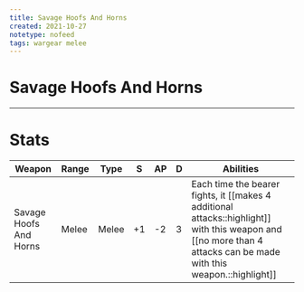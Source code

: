 ```yaml
---
title: Savage Hoofs And Horns
created: 2021-10-27
notetype: nofeed
tags: wargear melee
---
```


# Savage Hoofs And Horns

---

# Stats

| Weapon                 | Range | Type  | S   | AP  | D   | Abilities                                                                                                                                                          |
| ---------------------- | ----- | ----- | --- | --- | --- | ------------------------------------------------------------------------------------------------------------------------------------------------------------------ |
| Savage Hoofs And Horns | Melee | Melee | +1  | -2  | 3   | Each time the bearer fights, it [[makes 4 additional attacks::highlight]] with this weapon and [[no more than 4 attacks can be made with this weapon.::highlight]] | 